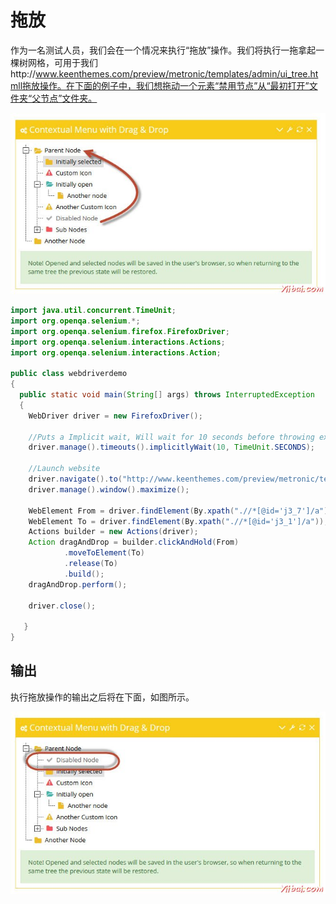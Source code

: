 # 拖放

作为一名测试人员，我们会在一个情况来执行“拖放”操作。我们将执行一拖拿起一棵树网格，可用于我们http://www.keenthemes.com/preview/metronic/templates/admin/ui_tree.htmll拖放操作。在下面的例子中，我们想拖动一个元素“禁用节点”从“最初打开”文件夹“父节点”文件夹。

![selenium_ide_185](images/21231I000-0.jpg)

```java
import java.util.concurrent.TimeUnit;
import org.openqa.selenium.*;
import org.openqa.selenium.firefox.FirefoxDriver;
import org.openqa.selenium.interactions.Actions;
import org.openqa.selenium.interactions.Action;

public class webdriverdemo
{
  public static void main(String[] args) throws InterruptedException
  {
	WebDriver driver = new FirefoxDriver();

	//Puts a Implicit wait, Will wait for 10 seconds before throwing exception
	driver.manage().timeouts().implicitlyWait(10, TimeUnit.SECONDS);

	//Launch website
	driver.navigate().to("http://www.keenthemes.com/preview/metronic/templates/admin/ui_tree.htmll");
	driver.manage().window().maximize();
	 
 	WebElement From = driver.findElement(By.xpath(".//*[@id='j3_7']/a"));
	WebElement To = driver.findElement(By.xpath(".//*[@id='j3_1']/a"));
	Actions builder = new Actions(driver);
	Action dragAndDrop = builder.clickAndHold(From)
			.moveToElement(To)
			.release(To)
			.build();
	dragAndDrop.perform();
	
	driver.close(); 
 
   }
}
```

## 输出

执行拖放操作的输出之后将在下面，如图所示。

![selenium_ide_186](images/21231HC4-1.jpg)
